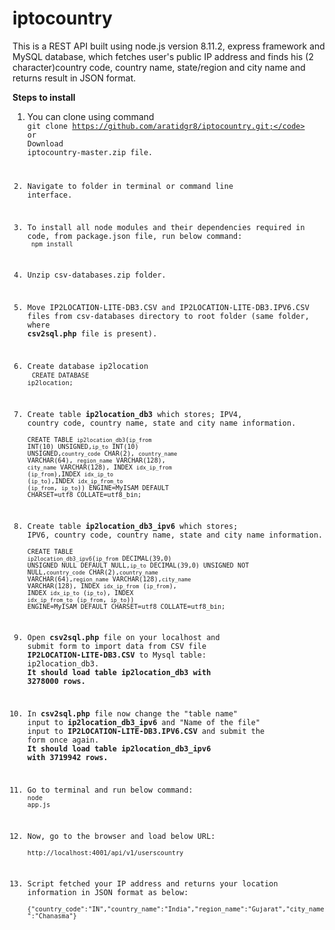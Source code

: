 # iptocountry
This is a REST API built using node.js version 8.11.2, express framework and MySQL database, which fetches user's public IP address and finds his (2 character)country code, country name, state/region and city name and returns result in JSON format.

<strong>Steps to install</strong>

1. You can clone using command<br /><code>git clone https://github.com/aratidgr8/iptocountry.git;</code><br />or<br />Download iptocountry-master.zip file. 

2. Navigate to folder in terminal or command line interface.

3. To install all node modules and their dependencies required in code, from package.json file, run below command:<br /><code> npm install </code>

4. Unzip csv-databases.zip folder. 

5. Move  IP2LOCATION-LITE-DB3.CSV and IP2LOCATION-LITE-DB3.IPV6.CSV files from csv-databases directory to root folder (same folder, where <strong>csv2sql.php</strong> file is present).

6. Create database ip2location<br /> 
<code>CREATE DATABASE ip2location;</code>

7. Create table <strong>ip2location_db3</strong> which stores; IPV4, country code, country name, state and city name information.<br />
<code>CREATE TABLE `ip2location_db3`(`ip_from` INT(10) UNSIGNED,`ip_to` INT(10) UNSIGNED,`country_code` CHAR(2),	`country_name` VARCHAR(64),	`region_name` VARCHAR(128),	`city_name` VARCHAR(128),	INDEX `idx_ip_from` (`ip_from`),INDEX `idx_ip_to` (`ip_to`),INDEX `idx_ip_from_to` (`ip_from`, `ip_to`)) ENGINE=MyISAM DEFAULT CHARSET=utf8 COLLATE=utf8_bin;</code>

8. Create table <strong>ip2location_db3_ipv6</strong> which stores; IPV6, country code, country name, state and city name information.<br />
<code>CREATE TABLE `ip2location_db3_ipv6`(`ip_from` DECIMAL(39,0) UNSIGNED NULL DEFAULT NULL,`ip_to` DECIMAL(39,0) UNSIGNED NOT NULL,`country_code` CHAR(2),`country_name` VARCHAR(64),`region_name` VARCHAR(128),`city_name` VARCHAR(128), INDEX `idx_ip_from` (`ip_from`), INDEX `idx_ip_to` (`ip_to`), INDEX `idx_ip_from_to` (`ip_from`, `ip_to`)) ENGINE=MyISAM DEFAULT CHARSET=utf8 COLLATE=utf8_bin;</code>

9. Open <strong>csv2sql.php</strong> file on your localhost and submit form to import data from CSV file <strong>IP2LOCATION-LITE-DB3.CSV</strong> to Mysql table: ip2location_db3. <br /><strong>It should load table ip2location_db3 with 3278000 rows.</strong>

10. In <strong>csv2sql.php</strong> file now change the "table name" input to <strong>ip2location_db3_ipv6</strong> and "Name of the file" input to <strong>IP2LOCATION-LITE-DB3.IPV6.CSV</strong> and submit the form once again. <br /><strong>It should load table ip2location_db3_ipv6 with 3719942 rows.</strong>

11. Go to terminal and run below command:<br /><code>node app.js</code>

12. Now, go to the browser and load below URL:<br /> <code>http://localhost:4001/api/v1/userscountry</code>

13. Script fetched your IP address and returns your location information in JSON format as below:<br />
<code>{"country_code":"IN","country_name":"India","region_name":"Gujarat","city_name":"Chanasma"}</code>
